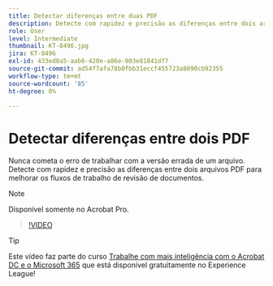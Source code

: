 ```yaml
---
title: Detectar diferenças entre duas PDF
description: Detecte com rapidez e precisão as diferenças entre dois arquivos PDF para melhorar os fluxos de trabalho de revisão de documentos
role: User
level: Intermediate
thumbnail: KT-8496.jpg
jira: KT-8496
exl-id: 433ed8a5-aab6-420e-a86e-903e81841df7
source-git-commit: ad54f7afa78b0fbb31eccf455723a8890cb92355
workflow-type: tm+mt
source-wordcount: '85'
ht-degree: 0%

---
```


# Detectar diferenças entre dois PDF

Nunca cometa o erro de trabalhar com a versão errada de um arquivo. Detecte com rapidez e precisão as diferenças entre dois arquivos PDF para melhorar os fluxos de trabalho de revisão de documentos.

>[!NOTE]
>
>Disponível somente no Acrobat Pro.

>[!VIDEO](https://video.tv.adobe.com/v/337211?quality=12&learn=on&hidetitle=true)

>[!TIP]
>
>Este vídeo faz parte do curso [Trabalhe com mais inteligência com o Acrobat DC e o Microsoft 365](https://experienceleague.adobe.com/?recommended=Acrobat-U-1-2021.microsoft365) que está disponível gratuitamente no Experience League!
